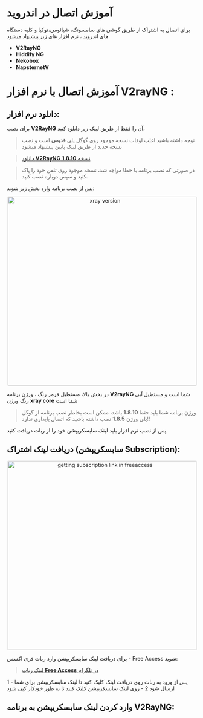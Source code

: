 # آموزش اتصال در اندروید
برای اتصال به اشتراک از طریق گوشی های سامسونگ، شیائومی،نوکیا و کلیه دستگاه های اندروید ، نرم افزار های زیر پیشنهاد میشود

 - **V2RayNG**
 - **Hiddify NG**
 - **Nekobox**
 - **NapsternetV**

# آموزش اتصال با نرم افزار V2rayNG :

## دانلود نرم افزار:

 برای نصب **V2RayNG** آن را فقط از طریق لینک زیر دانلود کنید،
> توجه داشته باشید اغلب اوقات نسخه موجود روی گوگل پلی **قدیمی** است و نصب نسخه جدید از طریق لینک پایین پیشنهاد میشود

> [دانلود **V2RayNG** نسخه **1.8.10**](https://github.com/2dust/v2rayNG/releases/download/1.8.10/v2rayNG_1.8.10.apk)

> در صورتی که نصب برنامه با خطا مواجه شد، نسخه موجود روی تلفن خود را پاک کنید و سپس دوباره نصب کنید.

پس از نصب برنامه وارد بخش زیر شوید:

<p align="center"><img src="https://github.com/DoTick0/Free_Access/assets/151197265/1785e3ba-c5f1-4bb3-a04b-13f5450cb102" alt="xray version" height="500"/></p>

در بخش بالا، مستطیل قرمز رنگ ، ورژن برنامه **V2rayNG** شما است و مستطیل آبی رنگ ورژن **xray core** شما است
> ورژن برنامه شما باید حتما **1.8.10** باشد، ممکن است بخاطر نصب برنامه از گوگل پلی ورژن **1.8.5** نصب داشته باشید که اتصال پایداری ندارد!!

پس از نصب نرم افزار باید لینک سابسکریپشن خود را از ربات دریافت کنید

## دریافت لینک اشتراک (سابسکریپشن Subscription):

<p align="center"><img src="https://github.com/DoTick0/Free_Access/assets/151197265/7d8c8ba3-71d4-4ff9-8e5d-0cc17bdc9e9b" alt="getting subscription link in freeaccess" height="500"/></p>

برای دریافت لینک سابسکریپشن وارد ربات فری اکسس - Free Access شوید:
> [لینک ربات **Free Access** در تلگرام](https://t.me/FreeAccess_Robot)

1 - پس از ورود به ربات روی دریافت لینک کلیک کنید تا لینک سابسکریپشن برای شما ارسال شود
2 - روی لینک سابسکریپشن کلیک کنید تا به طور خودکار کپی شود

## وارد کردن لینک سابسکریپشن به برنامه V2RayNG:




